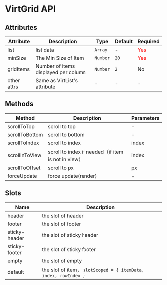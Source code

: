 # VirtGrid API

## Attributes

| Attribute   | Description                          | Type     | Default | Required                      |
| ----------- | ------------------------------------ | -------- | ------- | ----------------------------- |
| list        | list data                            | `Array`  | -       | <font color="#f00">Yes</font> |
| minSize     | The Min Size of Item                 | `Number` | `20`    | <font color="#f00">Yes</font> |
| gridItems   | Number of items displayed per column | `Number` | `2`     | No                            |
| other attrs | Same as VirtList's attribute         | -        | -       | -                             |

## Methods

| Method         | Description                                         | Parameters |
| -------------- | --------------------------------------------------- | ---------- |
| scrollToTop    | scroll to top                                       | -          |
| scrollToBottom | scroll to bottom                                    | -          |
| scrollToIndex  | scroll to index                                     | index      |
| scrollInToView | scroll to index if needed（if item is not in view） | index      |
| scrollToOffset | scroll to px                                        | px         |
| forceUpdate    | force update(render)                                | -          |

## Slots

| Name          | Description                                                     |
| ------------- | --------------------------------------------------------------- |
| header        | the slot of header                                              |
| footer        | the slot of footer                                              |
| sticky-header | the slot of sticky header                                       |
| sticky-footer | the slot of sticky footer                                       |
| empty         | the slot of empty                                               |
| default       | the slot of item， `slotScoped = { itemData, index, rowIndex }` |
